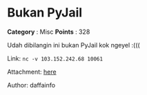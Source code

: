 # Bukan PyJail

**Category** : Misc
**Points** : 328

Udah dibilangin ini bukan PyJail kok ngeyel :(((

Link: `nc -v 103.152.242.68 10061`
Attachment: [here](https://drive.google.com/file/d/1Bp6QeMdxSz1mKPQhtgVFofu_URuRPrjv/view?usp=sharing)
Author: daffainfo



